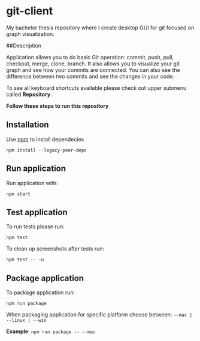 # git-client

My bachelor thesis repository where I create desktop GUI for git focused on graph visualization.

##Description

Application allows you to do basic Git operation: commit, push, pull, checkout, merge, clone, branch. It also allows you to visualize your git graph and see how your commits are connected. You can also see the difference between two commits and see the changes in your code.

To see all keyboard shortcuts available please check out upper submenu called **Repository**.

**Follow these steps to run this repository**

## Installation

Use [npm](https://www.npmjs.com/) to install dependecies

`npm install --legacy-peer-deps`

## Run application

Run application with:

`npm start`

## Test application

To run tests please run:

`npm test`

To clean up screenshots after tests run:

`npm test -- -u`

## Package application

To package application run:

`npm run package`

When packaging application for specific platform choose between: `--mac | --linux | --win`

**Example**: `npm run package -- --mac`
